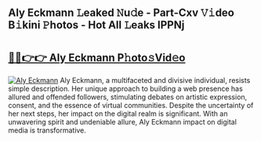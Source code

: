 ## Aly Eckmann 𝙻eaked 𝙽u𝚍e - Part-Cxv 𝚅𝚒deo B𝚒kini 𝙿hotos - Hot All 𝙻eaks IPPNj

# <h2><a href="http://ld0ikh.urlbe.top/?page=Aly+Eckmann">🔗🔗👉👉 Aly Eckmann P𝚑oto𝚜Vid𝚎o</a></h2>

[![Aly Eckmann](https://i.imgur.com/eBuTRDB.gif)](http://ld0ikh.urlbe.top/?page=Aly+Eckmann)
Aly Eckmann, a multifaceted and divisive individual, resists simple description. Her unique approach to building a web presence has allured and offended followers, stimulating debates on artistic expression, consent, and the essence of virtual communities. Despite the uncertainty of her next steps, her impact on the digital realm is significant. With an unwavering spirit and undeniable allure, Aly Eckmann impact on digital media is transformative.
